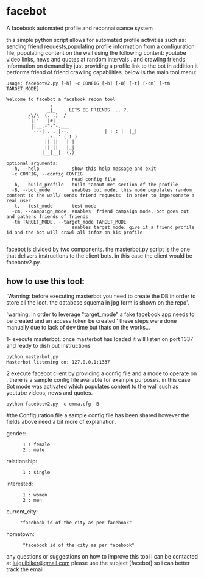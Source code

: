 facebot
=======

A facebook automated profile and reconnaissance system 

this simple python script allows for automated profile activities such as: sending friend requests,populating profile information from a configuration file,  populating content on the wall using the following content: youtube video links, news and quotes at random intervals . and crawling friends information on demand  by just providing a profile link  to the bot in addition it performs friend of friend crawling capabilities. below is the main tool menu: 
```
usage: facebotv2.py [-h] -c CONFIG [-b] [-B] [-t] [-cm] [-tm TARGET_MODE]

Welcome to facebot a facebook recon tool
                .
               _|_     LETS BE FRIENDS.... ?.
        /\/\  (. .)  /
        `||'   |#|
         ||__.-"-"-.___
         `---| . . |--.             | : : |  |_|
             `..-..' ( I )
              || ||   | |
              || ||   |_|
             |__|__|  (.)

optional arguments:
  -h, --help            show this help message and exit
  -c CONFIG, --config CONFIG
                        read config file
  -b, --build_profile   build "about me" section of the profile
  -B, --bot_mode        enables bot mode. this mode populates random content to the wall/ sends friend requests  in order to impersonate a real user
  -t, --test_mode       test mode
  -cm, --campaign_mode  enables  friend campaign mode. bot goes out and gathers friends of friends
  -tm TARGET_MODE, --target_mode TARGET_MODE
                        enables target mode. give it a friend profile id and the bot will crawl all infoz on his profile 


```

facebot is divided by two components. the masterbot.py script is the one that delivers instructions to the client bots. in this case the client would be facebotv2.py. 

## how to use this tool:

'Warning: before executing masterbot you need to create the DB in order to store all the loot. the database squema in jpg form is shown on the repo'.

'warning: in order to leverage "target_mode" a fake facebook app needs to be created and an access token be created.' these steps were done manually due to lack of dev time but thats on the works...


1- execute masterbot. once masterbot has loaded it will listen on port 1337 and ready to dish out instructions 
```
python masterbot.py 
Masterbot listening on: 127.0.0.1:1337
```
2  execute facebot client by providing a config file and a mode to operate on . there is a sample config file available  for example purposes. in this case Bot mode was activated which populates content to the wall such as youtube videos, news and quotes. 
```
python facebotv2.py -c emma.cfg -B
```

#the Configuration file 
a sample config file has been shared  however the fields above need a bit more of explanation. 

gender:

          1 : female
          2 : male
relationship:

          1 : single
interested:

          1 : women
          2 : men
current_city:
         
         "facebook id of the city as per facebook"
hometown:
                
          "facebook id of the city as per facebook"
          
any questions or suggestions on how to improve this tool i can be contacted at luiguibiker@gmail.com  please use the subject [facebot] so i can better track the email.
